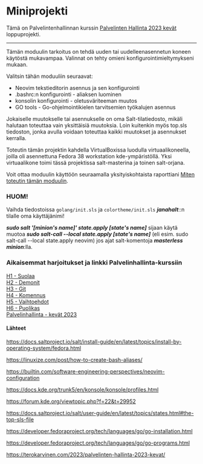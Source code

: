 # Miniprojekti  

Tämä on Palvelintenhallinnan kurssin <a href="https://terokarvinen.com/2023/palvelinten-hallinta-2023-kevat/">Palvelinten Hallinta 2023 kevät</a> loppuprojekti.  
________________________________________  

Tämän moduulin tarkoitus on tehdä uuden tai uudelleenasennetun koneen käytöstä mukavampaa. Valinnat on tehty omieni konfigurointimieltymykseni mukaan.  

Valitsin tähän moduuliin seuraavat:  
- Neovim tekstieditorin asennus ja sen konfigurointi  
- .bashrc:n konfigurointi - aliaksen luominen  
- konsolin konfigurointi - oletusväriteeman muutos  
- GO tools - Go-ohjelmointikielen tarvitsemien työkalujen asennus  

Jokaiselle muutokselle tai asennukselle on oma Salt-tilatiedosto, mikäli halutaan toteuttaa vain yksittäisiä muutoksia. Loin kuitenkin myös top.sls tiedoston, jonka avulla voidaan toteuttaa kaikki muutokset ja asennukset kerralla.  

Toteutin tämän projektin kahdella VirtualBoxissa luodulla virtuaalikoneella, joilla oli asennettuna Fedora 38 workstation kde-ympäristöllä. Yksi virtuaalikone toimi tässä projektissa salt-masterina ja toinen salt-orjana.

Voit ottaa moduulin käyttöön seuraamalla yksityiskohtaista raporttiani <a href="https://github.com/JanaHalt/InfraAsCode/blob/3109d33c55a6f346d93c2af7e9d0bb73f2ed9fdc/h6%20-%20Puolikas.md">Miten toteutin tämän moduulin</a>.  

### HUOM!  

Vaihda tiedostoissa ```golang/init.sls``` ja ```colortheme/init.sls``` ***janahalt***::n tilalle oma käyttäjänimi!  

***sudo salt '[minion's name]' state.apply [state's name]*** sijaan käytä muotoa ***sudo salt-call --local state.apply [state's name]*** (eli esim. sudo salt-call --local state.apply neovim) jos ajat salt-komentoja ***masterless minion***:lla.

### Aikaisemmat harjoitukset ja linkki Palvelinhallinta-kurssiin 

<a href="https://github.com/JanaHalt/InfraAsCode/blob/3a0efe10fece61bdc1350247bb5709c70f993d51/h1-salt.md">H1 - Suolaa</a>  
<a href="https://github.com/JanaHalt/InfraAsCode/blob/546a5fbaee6336279941376184d8f9d9f4536db7/h2%20-%20Demonit.md">H2 - Demonit</a>  
<a href="https://github.com/JanaHalt/InfraAsCode/blob/546a5fbaee6336279941376184d8f9d9f4536db7/h3%20-%20Git.md">H3 - Git</a>  
<a href="https://github.com/JanaHalt/InfraAsCode/blob/546a5fbaee6336279941376184d8f9d9f4536db7/h4%20-%20Komennus.md">H4 - Komennus</a>  
<a href="https://github.com/JanaHalt/InfraAsCode/blob/546a5fbaee6336279941376184d8f9d9f4536db7/h5%20-%20Vaihtoehdot.md">H5 - Vaihtoehdot</a>  
<a href="https://github.com/JanaHalt/InfraAsCode/blob/3109d33c55a6f346d93c2af7e9d0bb73f2ed9fdc/h6%20-%20Puolikas.md">H6 - Puolikas</a>  
<a href="https://terokarvinen.com/2023/palvelinten-hallinta-2023-kevat/">Palvelinhallinta - kevät 2023</a>  

#### Lähteet  

https://docs.saltproject.io/salt/install-guide/en/latest/topics/install-by-operating-system/fedora.html

https://linuxize.com/post/how-to-create-bash-aliases/

https://builtin.com/software-engineering-perspectives/neovim-configuration

https://docs.kde.org/trunk5/en/konsole/konsole/profiles.html

https://forum.kde.org/viewtopic.php?f=22&t=29952

https://docs.saltproject.io/salt/user-guide/en/latest/topics/states.html#the-top-sls-file

https://developer.fedoraproject.org/tech/languages/go/go-installation.html

https://developer.fedoraproject.org/tech/languages/go/go-programs.html  

https://terokarvinen.com/2023/palvelinten-hallinta-2023-kevat/
